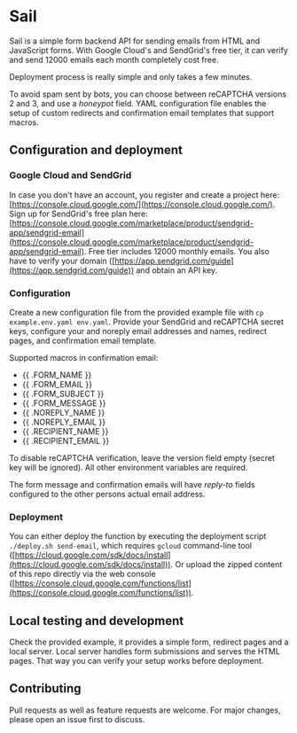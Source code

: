 # Sail
Sail is a simple form backend API for sending emails from HTML and JavaScript forms. With Google Cloud's and SendGrid's free tier, it can verify and send 12000 emails each month completely cost free.

Deployment process is really simple and only takes a few minutes.

To avoid spam sent by bots, you can choose between reCAPTCHA versions 2 and 3, and use a _honeypot_ field. YAML configuration file enables the setup of custom redirects and confirmation email templates that support macros.

## Configuration and deployment
### Google Cloud and SendGrid
In case you don't have an account, you register and create a project here: [https://console.cloud.google.com/](https://console.cloud.google.com/).
Sign up for SendGrid's free plan here: [https://console.cloud.google.com/marketplace/product/sendgrid-app/sendgrid-email](https://console.cloud.google.com/marketplace/product/sendgrid-app/sendgrid-email). Free tier includes 12000 monthly emails.
You also have to verify your domain ([https://app.sendgrid.com/guide](https://app.sendgrid.com/guide)) and obtain an API key.

### Configuration
Create a new configuration file from the provided example file with `cp example.env.yaml env.yaml`.
Provide your SendGrid and reCAPTCHA secret keys, configure your and noreply email addresses and names, redirect pages, and confirmation email template.

Supported macros in confirmation email:
- {{ .FORM_NAME }}
- {{ .FORM_EMAIL }}
- {{ .FORM_SUBJECT }}
- {{ .FORM_MESSAGE }}
- {{ .NOREPLY_NAME }}
- {{ .NOREPLY_EMAIL }}
- {{ .RECIPIENT_NAME }}
- {{ .RECIPIENT_EMAIL }}

To disable reCAPTCHA verification, leave the version field empty (secret key will be ignored). All other environment variables are required.

The form message and confirmation emails will have _reply-to_ fields configured to the other persons actual email address.

### Deployment
You can either deploy the function by executing the deployment script `./deploy.sh send-email`, which requires `gcloud` command-line tool ([https://cloud.google.com/sdk/docs/install](https://cloud.google.com/sdk/docs/install)).
Or upload the zipped content of this repo directly via the web console ([https://console.cloud.google.com/functions/list](https://console.cloud.google.com/functions/list)).

## Local testing and development
Check the provided example, it provides a simple form, redirect pages and a local server.
Local server handles form submissions and serves the HTML pages. That way you can verify your setup works before deployment.

## Contributing
Pull requests as well as feature requests are welcome. For major changes, please open an issue first to discuss.